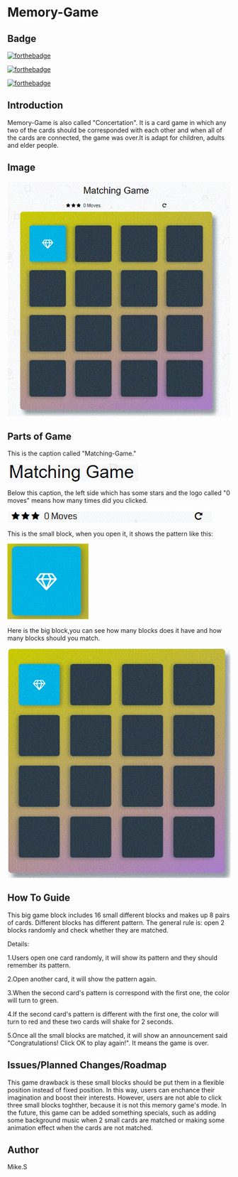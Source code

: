 # Memory-Game

## Badge

[![forthebadge](https://forthebadge.com/images/badges/made-with-javascript.svg)](https://forthebadge.com)


[![forthebadge](https://forthebadge.com/images/badges/ages-12.svg)](https://forthebadge.com)

[![forthebadge](https://forthebadge.com/images/badges/ages-20-30.svg)](https://forthebadge.com)


## Introduction

Memory-Game is also called "Concertation". It is a card game in which any two of the cards should be corresponded with each other and when 
all of the cards are connected, the game was over.It is adapt for children, adults and elder people.

## Image

![Image of Memory-Game](https://github.com/shlll/Memory-Game/blob/master/overview.GIF?raw=true)

## Parts of Game


This is the caption called "Matching-Game."


![Image-name](https://github.com/shlll/Memory-Game/blob/master/title.GIF?raw=true)

Below this caption, the left side which has some stars and the logo called "0 moves" means how many times did you clicked.

![Image-name](https://github.com/shlll/Memory-Game/blob/master/head.GIF?raw=true)


This is the small block, when you open it, it shows the pattern like this:

![Image-name](https://github.com/shlll/Memory-Game/blob/master/small%20block.GIF?raw=true)


Here is the big block,you can see how many blocks does it have and how many blocks should you match.

![Image-name](https://github.com/shlll/Memory-Game/blob/master/big%20block.GIF?raw=true)


## How To Guide


This big game block includes 16 small different blocks and makes up 8 pairs of cards. Different blocks has different pattern. The general rule is: open 2 blocks randomly and check whether they are matched.

Details:

1.Users open one card randomly, it will show its pattern and they should remember its pattern.

2.Open another card, it will show the pattern again.

3.When the second card's pattern is correspond with the first one, the color will turn to green.

4.If the second card's pattern is different with the first one, the color will turn to red and these two cards will shake for 2 seconds.

5.Once all the small blocks are matched, it will show an announcement said "Congratulations! Click OK to play again!". It means the game is over.

## Issues/Planned Changes/Roadmap

 This game drawback is these small blocks should be put them in a flexible position instead of fixed position. In this way, users can enchance their imagination and boost their interests. However, users are not able to click three small blocks toghther, because it is not this memory game's mode. In the future, this game can be added something specials, such as adding some background music when 2 small cards are matched or making some animation effect when the cards are not matched.
 
 
 ## Author
 
 Mike.S
 

